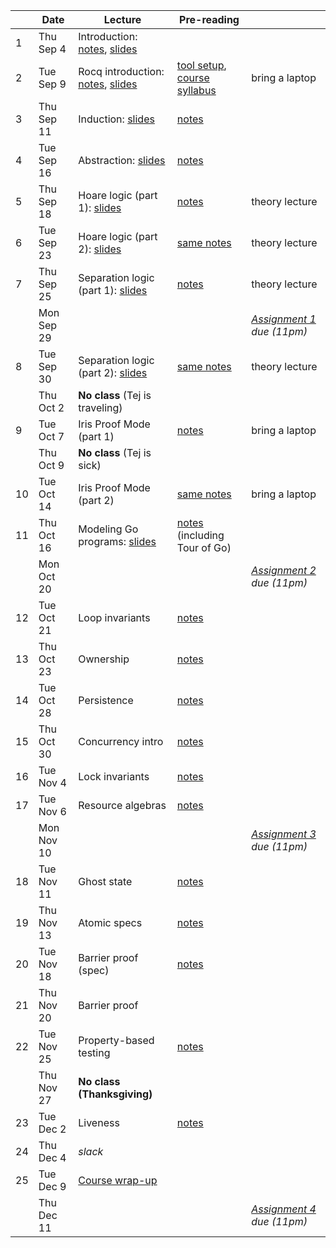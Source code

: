 <!-- markdownlint-disable MD041 -->

|  | Date | Lecture | Pre-reading |  |
| --- | --- | --- | --- | --- |
| 1 | Thu Sep 4 | Introduction: [notes](./notes/overview.md), [slides](./slides/lec1.pdf) |  |  |
| 2 | Tue Sep 9 | Rocq introduction: [notes](./notes/rocq_intro.md), [slides](./slides/lec2.pdf) | [tool setup](./assignments/setup.md), [course syllabus](./syllabus.md) | bring a laptop |
| 3 | Thu Sep 11 | Induction: [slides](./slides/lec3.pdf) | [notes](./notes/induction.md) |  |
| 4 | Tue Sep 16 | Abstraction: [slides](./slides/lec4.pdf) | [notes](./notes/adt_specs.md) |  |
| 5 | Thu Sep 18 | Hoare logic (part 1): [slides](./slides/lec5.pdf) | [notes](./notes/hoare.md) | theory lecture |
| 6 | Tue Sep 23 | Hoare logic (part 2): [slides](./slides/lec6.pdf) | [same notes](./notes/hoare.md) | theory lecture |
| 7 | Thu Sep 25 | Separation logic (part 1): [slides](./slides/lec7.pdf) | [notes](./notes/sep-logic.md) | theory lecture |
|  | Mon Sep 29 |  |  | _[Assignment 1](./assignments/hw1/) due (11pm)_ |
| 8 | Tue Sep 30 | Separation logic (part 2): [slides](./slides/lec8.pdf) | [same notes](./notes/sep-logic.md) | theory lecture |
|  | Thu Oct 2 | **No class** (Tej is traveling) |  |  |
| 9 | Tue Oct 7 | Iris Proof Mode (part 1) | [notes](./notes/ipm.md) | bring a laptop |
|  | Thu Oct 9 | **No class** (Tej is sick) |  |  |
| 10 | Tue Oct 14 | Iris Proof Mode (part 2) | [same notes](./notes/ipm.md) | bring a laptop |
| 11 | Thu Oct 16 | Modeling Go programs: [slides](./slides/lec11.pdf) | [notes](./notes/goose.md) (including Tour of Go) |  |
|  | Mon Oct 20 |  |  | _[Assignment 2](./assignments/hw2/) due (11pm)_ |
| 12 | Tue Oct 21 | Loop invariants | [notes](./notes/loop_invariants.md) |  |
| 13 | Thu Oct 23 | Ownership | [notes](./notes/ownership.md) |  |
| 14 | Tue Oct 28 | Persistence | [notes](./notes/persistently.md) |  |
| 15 | Thu Oct 30 | Concurrency intro | [notes](./notes/concurrency.md) |  |
| 16 | Tue Nov 4 | Lock invariants | [notes](./notes/invariants.md) |  |
| 17 | Tue Nov 6 | Resource algebras | [notes](./notes/resource-algebra.md) |  |
|  | Mon Nov 10 |  |  | _[Assignment 3](./assignments/hw3/) due (11pm)_ |
| 18 | Tue Nov 11 | Ghost state | [notes](./notes/ghost_state.md) |  |
| 19 | Thu Nov 13 | Atomic specs | [notes](./notes/atomic_specs.md) |  |
| 20 | Tue Nov 18 | Barrier proof (spec) | [notes](./notes/barrier.md) |  |
| 21 | Thu Nov 20 | Barrier proof |  |  |
| 22 | Tue Nov 25 | Property-based testing | [notes](./notes/pbt.md) |  |
|  | Thu Nov 27 | **No class (Thanksgiving)** |  |  |
| 23 | Tue Dec 2 | Liveness | [notes](./notes/liveness.md) |  |
| 24 | Thu Dec 4 | _slack_ |  |  |
| 25 | Tue Dec 9 | [Course wrap-up](./notes/summary.md) |  |  |
|  | Thu Dec 11 |  |  | _[Assignment 4](./assignments/hw4/) due (11pm)_ |

<!--
Had a week off for SOSP in Fall 2024.
Fall 2025 has fewer lecture days.
Fall 2025 had one travel day for NESVD and one sick day.
Dropped SMT lecture.
-->
